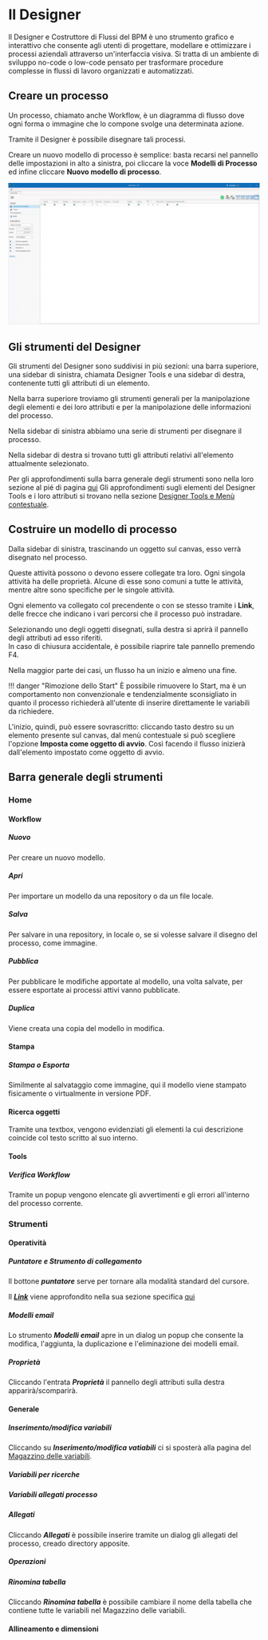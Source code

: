 # Il Designer


Il Designer e Costruttore di Flussi del BPM è uno strumento grafico e interattivo che consente agli utenti di progettare, modellare e ottimizzare i processi aziendali attraverso un'interfaccia visiva. Si tratta di un ambiente di sviluppo no-code o low-code pensato per trasformare procedure complesse in flussi di lavoro organizzati e automatizzati.

## Creare un processo

Un processo, chiamato anche Workflow, è un diagramma di flusso dove ogni forma o immagine che lo compone svolge una determinata azione.  

Tramite il Designer è possibile disegnare tali processi.  

Creare un nuovo modello di processo è semplice: basta recarsi nel pannello delle impostazioni in alto a sinistra, poi cliccare la voce **Modelli di Processo** ed infine cliccare **Nuovo modello di processo**.

![Creazione di un Modello](../assets/newModel.gif "Creazione di un Modello")

## Gli strumenti del Designer

Gli strumenti del Designer sono suddivisi in più sezioni: una barra superiore, una sidebar di sinistra, chiamata Designer Tools e una sidebar di destra, contenente tutti gli attributi di un elemento.

Nella barra superiore troviamo gli strumenti generali per la manipolazione degli elementi e dei loro attributi e per la manipolazione delle informazioni del processo.  

Nella sidebar di sinistra abbiamo una serie di strumenti per disegnare il processo.

Nella sidebar di destra si trovano tutti gli attributi relativi all'elemento attualmente selezionato.

Per gli approfondimenti sulla barra generale degli strumenti sono nella loro sezione al pié di pagina [qui](#barra-generale-degli-strumenti)
Gli approfondimenti sugli elementi del Designer Tools e i loro attributi si trovano nella sezione [Designer Tools e Menù contestuale](DToolsMenuCont.md).

## Costruire un modello di processo

Dalla sidebar di sinistra, trascinando un oggetto sul canvas, esso verrà disegnato nel processo.

Queste attività possono o devono essere collegate tra loro. Ogni singola attività ha delle proprietà. Alcune di esse sono comuni a tutte le attività, mentre altre sono specifiche per le singole attività.  

Ogni elemento va collegato col precendente o con se stesso tramite i **Link**, delle frecce che indicano i vari percorsi che il processo può instradare.  

Selezionando uno degli oggetti disegnati, sulla destra si aprirà il pannello degli attributi ad esso riferiti.  
In caso di chiusura accidentale, è possibile riaprire tale pannello premendo F4.  

Nella maggior parte dei casi, un flusso ha un inizio e almeno una fine.

!!! danger "Rimozione dello Start"
    È possibile rimuovere lo Start, ma è un comportamento non convenzionale e tendenzialmente sconsigliato in quanto il processo richiederà all'utente di inserire direttamente le variabili da richiedere.

L'inizio, quindi, può essere sovrascritto: cliccando tasto destro su un elemento presente sul canvas, dal menù contestuale si può scegliere l'opzione **Imposta come oggetto di avvio**. Così facendo il flusso inizierà dall'elemento impostato come oggetto di avvio.

## Barra generale degli strumenti

### Home

#### Workflow

##### Nuovo

Per creare un nuovo modello.

##### Apri

Per importare un modello da una repository o da un file locale.

##### Salva

Per salvare in una repository, in locale o, se si volesse salvare il disegno del processo, come immagine.

##### Pubblica

Per pubblicare le modifiche apportate al modello, una volta salvate, per essere esportate ai processi attivi vanno pubblicate.

##### Duplica

Viene creata una copia del modello in modifica.

#### Stampa

##### Stampa o Esporta

Similmente al salvataggio come immagine, qui il modello viene stampato fisicamente o virtualmente in versione PDF.

#### Ricerca oggetti

Tramite una textbox, vengono evidenziati gli elementi la cui descrizione coincide col testo scritto al suo interno.

#### Tools

##### Verifica Workflow

Tramite un popup vengono elencate gli avvertimenti e gli errori all'interno del processo corrente.

### Strumenti

#### Operatività

##### Puntatore e Strumento di collegamento

Il bottone **_puntatore_** serve per tornare alla modalità standard del cursore.

Il [**_Link_**](DToolsMenuCont.md#link) viene approfondito nella sua sezione specifica [qui](DToolsMenuCont.md#link)

##### Modelli email

Lo strumento **_Modelli email_** apre in un dialog un popup che consente la modifica, l'aggiunta, la duplicazione e l'eliminazione dei modelli email.

##### Proprietà

Cliccando l'entrata **_Proprietà_** il pannello degli attributi sulla destra apparirà/scomparirà.

#### Generale

##### Inserimento/modifica variabili

Cliccando su **_Inserimento/modifica vatiabili_** ci si sposterà alla pagina del [Magazzino delle variabili](MagazzinoVariabili.md).

##### Variabili per ricerche

##### Variabili allegati processo

##### Allegati

Cliccando **_Allegati_** è possibile inserire tramite un dialog gli allegati del processo, creado directory apposite.

##### Operazioni

##### Rinomina tabella

Cliccando **_Rinomina tabella_** è possibile cambiare il nome della tabella che contiene tutte le variabili nel Magazzino delle variabili.

#### Allineamento e dimensioni

